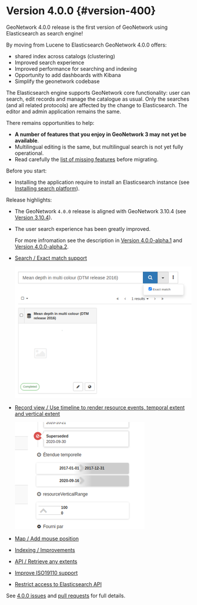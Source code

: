 # Version 4.0.0 {#version-400}

GeoNetwork 4.0.0 release is the first version of GeoNetwork using Elasticsearch as search engine!

By moving from Lucene to Elasticsearch GeoNetwork 4.0.0 offers:

-   shared index across catalogs (clustering)
-   Improved search experience
-   Improved performance for searching and indexing
-   Opportunity to add dashboards with Kibana
-   Simplify the geonetwork codebase

The Elasticsearch engine supports GeoNetwork core functionality: user can search, edit records and manage the catalogue as usual. Only the searches (and all related protocols) are affected by the change to Elasticsearch. The editor and admin application remains the same.

There remains opportunities to help:

-   **A number of features that you enjoy in GeoNetwork 3 may not yet be available**.
-   Multilingual editing is the same, but multilingual search is not yet fully operational.
-   Read carefully the [list of missing features](https://github.com/geonetwork/core-geonetwork/issues/4727) before migrating.

Before you start:

-   Installing the application require to install an Elasticsearch instance (see [Installing search platform](../../install-guide/installing-index.md)).

Release highlights:

-   The GeoNetwork ``4.0.0`` release is aligned with GeoNetwork 3.10.4 (see [Version 3.10.4](version-3.10.4.md)).

-   The user search experience has been greatly improved.

    For more infromation see the description in [Version 4.0.0-alpha.1](version-4.0.0-alpha.1.md) and [Version 4.0.0-alpha.2](version-4.0.0-alpha.2.md).

-   [Search / Exact match support](https://github.com/geonetwork/core-geonetwork/pull/5072)

    ![](img/400-search-exactmatch.png)

-   [Record view / Use timeline to render resource events, temporal extent and vertical extent](https://github.com/geonetwork/core-geonetwork/pull/5065)

    ![](img/400-record-event.png)

-   [Map / Add mouse position](https://github.com/geonetwork/core-geonetwork/pull/5030)

-   [Indexing / Improvements](https://github.com/geonetwork/core-geonetwork/pull/5064)

-   [API / Retrieve any extents](https://github.com/geonetwork/core-geonetwork/pull/4930)

-   [Improve ISO19110 support](https://github.com/geonetwork/core-geonetwork/pull/5059)

-   [Restrict access to Elasticsearch API](https://github.com/geonetwork/core-geonetwork/pull/5023)

See [4.0.0 issues](https://github.com/geonetwork/core-geonetwork/issues?q=is%3Aissue+milestone%3A4.0.0+is%3Aclosed) and [pull requests](https://github.com/geonetwork/core-geonetwork/pulls?q=is%3Apr+milestone%3A4.0.0+is%3Aclosed) for full details.
